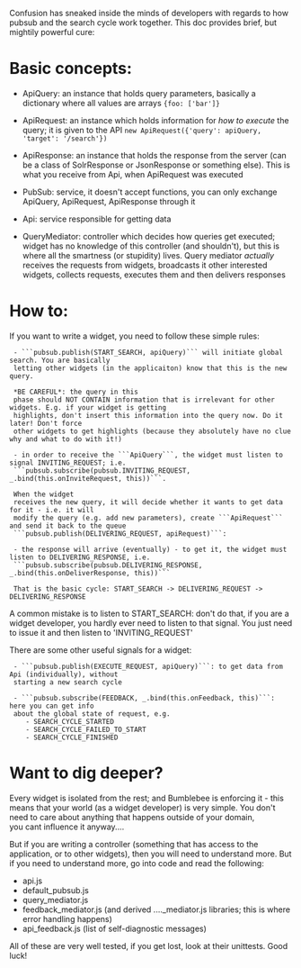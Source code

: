 Confusion has sneaked inside the minds of developers with regards to how pubsub and the search cycle work together.
This doc provides brief, but mightily powerful cure:


Basic concepts:
==============

  - ApiQuery: an instance that holds query parameters, basically a dictionary where all values are arrays 
    ```{foo: ['bar']}```
    
  - ApiRequest: an instance which holds information for *how to execute* the query; it is given to the API
    ```new ApiRequest({'query': apiQuery, 'target': '/search'})```
    
  - ApiResponse: an instance that holds the response from the server (can be a class of SolrResponse or 
     JsonResponse or something else). This is what you receive from Api, when ApiRequest was executed
     
  - PubSub: service, it doesn't accept functions, you can only exchange ApiQuery, ApiRequest, ApiResponse through it
  
  - Api: service responsible for getting data
  
  - QueryMediator: controller which decides how queries get executed; widget has no knowledge of this
     controller (and shouldn't), but this is where all the smartness (or stupidity) lives. Query mediator
     *actually* receives the requests from widgets, broadcasts it other interested widgets, collects
     requests, executes them and then delivers responses
     
     
How to:
=======
     
If you want to write a widget, you need to follow these simple rules:
     
     - ```pubsub.publish(START_SEARCH, apiQuery)``` will initiate global search. You are basically
     letting other widgets (in the applicaiton) know that this is the new query. 
     
     *BE CAREFUL*: the query in this
     phase should NOT CONTAIN information that is irrelevant for other widgets. E.g. if your widget is getting
     highlights, don't insert this information into the query now. Do it later! Don't force 
     other widgets to get highlights (because they absolutely have no clue why and what to do with it!)
     
     - in order to receive the ```ApiQuery```, the widget must listen to signal INVITING_REQUEST; i.e.
     ```pubsub.subscribe(pubsub.INVITING_REQUEST, _.bind(this.onInviteRequest, this))```. 
     
     When the widget
     receives the new query, it will decide whether it wants to get data for it - i.e. it will
     modify the query (e.g. add new parameters), create ```ApiRequest``` and send it back to the queue
     ```pubsub.publish(DELIVERING_REQUEST, apiRequest)```: 
     
     - the response will arrive (eventually) - to get it, the widget must listen to DELIVERING_RESPONSE, i.e.
     ```pubsub.subscribe(pubsub.DELIVERING_RESPONSE, _.bind(this.onDeliverResponse, this))```
     
     That is the basic cycle: START_SEARCH -> DELIVERING_REQUEST -> DELIVERING_RESPONSE
     
A common mistake is to listen to START_SEARCH: don't do that, if you are a widget developer, you hardly
ever need to listen to that signal. You just need to issue it and then listen to 'INVITING_REQUEST'


There are some other useful signals for a widget:
     
     - ```pubsub.publish(EXECUTE_REQUEST, apiQuery)```: to get data from Api (individually), without
     starting a new search cycle
     
     - ```pubsub.subscribe(FEEDBACK, _.bind(this.onFeedback, this)```: here you can get info
     about the global state of request, e.g.
        - SEARCH_CYCLE_STARTED
        - SEARCH_CYCLE_FAILED_TO_START
        - SEARCH_CYCLE_FINISHED

        
Want to dig deeper?
===================

Every widget is isolated from the rest; and Bumblebee is enforcing it - this means that your world (as a widget
developer) is very simple. You don't need to care about anything that happens outside of your domain,  
you cant influence it anyway....

But if you are writing a controller (something that has access to the application, or to other widgets), then 
you will need to understand more. But if you need to understand more, go into code
and read the following:

  - api.js
  - default_pubsub.js 
  - query_mediator.js 
  - feedback_mediator.js (and derived ...._mediator.js libraries; this is where error handling happens)
  - api_feedback.js (list of self-diagnostic messages)
  
  
All of these are very well tested, if you get lost, look at their unittests. Good luck!  